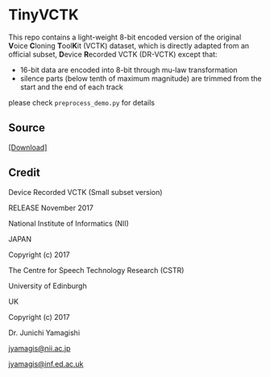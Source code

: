 # TinyVCTK

This repo contains a light-weight 8-bit encoded version of the original **V**oice **C**loning **T**ool**K**it (VCTK) dataset, which is directly adapted from an official subset, **D**evice **R**ecorded VCTK (DR-VCTK) except that:
- 16-bit data are encoded into 8-bit through mu-law transformation
- silence parts (below tenth of maximum magnitude) are trimmed from the start and the end of each track 

please check `preprocess_demo.py` for details

## Source

[[Download]](https://datashare.ed.ac.uk/download/DS_10283_3038.zip)

## Credit

Device Recorded VCTK (Small subset version)                        

RELEASE November 2017  
                                                            
National Institute of Informatics (NII)

JAPAN

Copyright (c) 2017  

The Centre for Speech Technology Research (CSTR)

University of Edinburgh

UK

Copyright (c) 2017  

Dr. Junichi Yamagishi

jyamagis@nii.ac.jp

jyamagis@inf.ed.ac.uk
